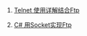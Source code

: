 1. [Telnet 使用详解结合Ftp](http://blog.csdn.net/nowhere_/article/details/44877439)

2. [C# 用Socket实现Ftp](http://blog.csdn.net/qq_21882325/article/details/73302959)
